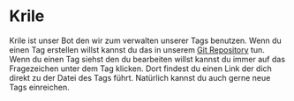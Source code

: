 # Krile

Krile ist unser Bot den wir zum verwalten unserer Tags benutzen.
Wenn du einen Tag erstellen willst kannst du das in unserem [Git Repository](https://github.com/devcordde/tags) tun.
Wenn du einen Tag siehst den du bearbeiten willst kannst du immer auf das Fragezeichen unter dem Tag klicken. Dort findest du einen Link der dich direkt zu der Datei des Tags führt.
Natürlich kannst du auch gerne neue Tags einreichen.
